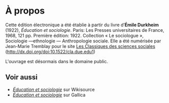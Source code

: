 
# À propos

Cette édition électronique a été établie à partir du livre d’**Émile Durkheim** (1922), *Éducation et sociologie*. Paris: Les Presses universitaires de France, 1968, 121 pp. Première édition: 1922. Collection « Le sociologue », Sociologie —ethnologie — Anthropologie sociale. Elle a été numérisée par Jean-Marie Tremblay pour le site [Les Classiques des sciences sociales](http://classiques.uqac.ca/classiques/Durkheim_emile/education_socio/education_socio.html) (http://dx.doi.org/doi:10.1522/cla.due.edu1)

L'ouvrage est désormais dans le domaine public.

## Voir aussi

* *[Éducation et sociologie](https://fr.wikisource.org/wiki/%C3%89ducation_et_sociologie)* sur Wikisource
* *[Éducation et sociologie](http://gallica.bnf.fr/ark:/12148/bpt6k813131/f1.image.r=durkheim,%20emile)* sur Gallica
